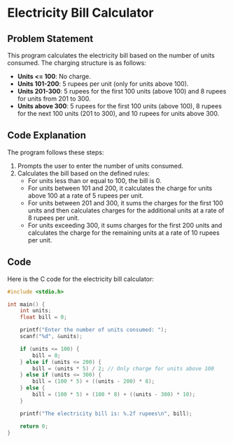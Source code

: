 # Electricity Bill Calculator

## Problem Statement

This program calculates the electricity bill based on the number of units consumed. The charging structure is as follows:

- **Units <= 100**: No charge.
- **Units 101-200**: 5 rupees per unit (only for units above 100).
- **Units 201-300**: 5 rupees for the first 100 units (above 100) and 8 rupees for units from 201 to 300.
- **Units above 300**: 5 rupees for the first 100 units (above 100), 8 rupees for the next 100 units (201 to 300), and 10 rupees for units above 300.

## Code Explanation

The program follows these steps:

1. Prompts the user to enter the number of units consumed.
2. Calculates the bill based on the defined rules:
   - For units less than or equal to 100, the bill is 0.
   - For units between 101 and 200, it calculates the charge for units above 100 at a rate of 5 rupees per unit.
   - For units between 201 and 300, it sums the charges for the first 100 units and then calculates charges for the additional units at a rate of 8 rupees per unit.
   - For units exceeding 300, it sums charges for the first 200 units and calculates the charge for the remaining units at a rate of 10 rupees per unit.

## Code

Here is the C code for the electricity bill calculator:

```c
#include <stdio.h>

int main() {
    int units;
    float bill = 0;

    printf("Enter the number of units consumed: ");
    scanf("%d", &units);

    if (units <= 100) {
        bill = 0;
    } else if (units <= 200) {
        bill = (units * 5) / 2; // Only charge for units above 100
    } else if (units <= 300) {
        bill = (100 * 5) + ((units - 200) * 8);
    } else {
        bill = (100 * 5) + (100 * 8) + ((units - 300) * 10);
    }

    printf("The electricity bill is: %.2f rupees\n", bill);

    return 0;
}
